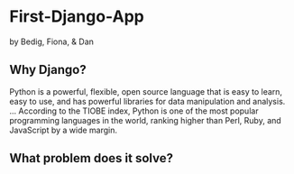 # First-Django-App
by Bedig, Fiona, & Dan

## Why Django?
Python is a powerful, flexible, open source language that is easy to learn, easy to use, and has powerful libraries for data manipulation and analysis. ... According to the TIOBE index, Python is one of the most popular programming languages in the world, ranking higher than Perl, Ruby, and JavaScript by a wide margin.

## What problem does it solve?

